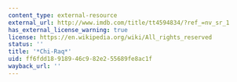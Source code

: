 ```yaml
---
content_type: external-resource
external_url: http://www.imdb.com/title/tt4594834/?ref_=nv_sr_1
has_external_license_warning: true
license: https://en.wikipedia.org/wiki/All_rights_reserved
status: ''
title: '*Chi-Raq*'
uid: ff6fdd18-9189-46c9-82e2-55689fe8ac1f
wayback_url: ''
---
```

